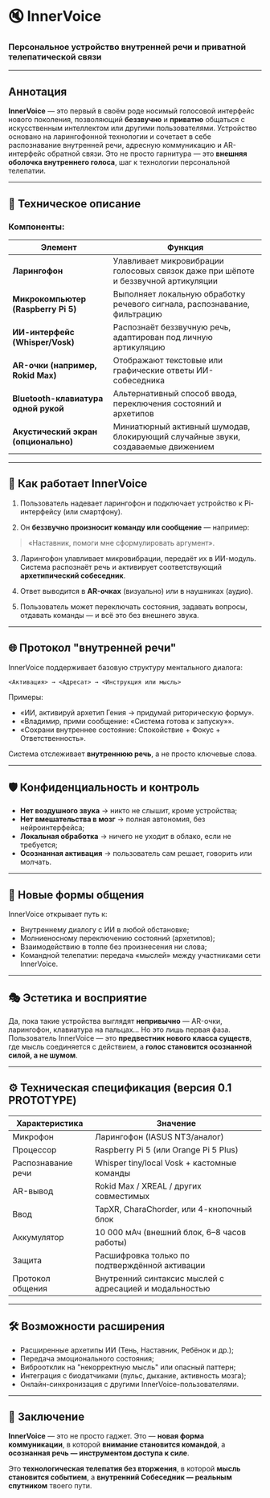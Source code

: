 # 🔇 **InnerVoice**

### Персональное устройство внутренней речи и приватной телепатической связи

---

## **Аннотация**

**InnerVoice** — это первый в своём роде носимый голосовой интерфейс нового поколения, позволяющий **беззвучно** и **приватно** общаться с искусственным интеллектом или другими пользователями. Устройство основано на ларингофонной технологии и сочетает в себе распознавание внутренней речи, адресную коммуникацию и AR-интерфейс обратной связи.
Это не просто гарнитура — это **внешняя оболочка внутреннего голоса**, шаг к технологии персональной телепатии.

---

## 🔧 **Техническое описание**

### Компоненты:

| Элемент                              | Функция                                                                            |
| ------------------------------------ | ---------------------------------------------------------------------------------- |
| **Ларингофон**                       | Улавливает микровибрации голосовых связок даже при шёпоте и беззвучной артикуляции |
| **Микрокомпьютер (Raspberry Pi 5)**  | Выполняет локальную обработку речевого сигнала, распознавание, фильтрацию          |
| **ИИ-интерфейс (Whisper/Vosk)**      | Распознаёт беззвучную речь, адаптирован под личную артикуляцию                     |
| **AR-очки (например, Rokid Max)**    | Отображают текстовые или графические ответы ИИ-собеседника                         |
| **Bluetooth-клавиатура одной рукой** | Альтернативный способ ввода, переключения состояний и архетипов                    |
| **Акустический экран (опционально)** | Миниатюрный активный шумодав, блокирующий случайные звуки, создаваемые движением   |

---

## 💬 **Как работает InnerVoice**

1. Пользователь надевает ларингофон и подключает устройство к Pi-интерфейсу (или смартфону).

2. Он **беззвучно произносит команду или сообщение** — например:

> «Наставник, помоги мне сформулировать аргумент».

3. Ларингофон улавливает микровибрации, передаёт их в ИИ-модуль.
    Система распознаёт речь и активирует соответствующий **архетипический собеседник**.

4. Ответ выводится в **AR-очках** (визуально) или в наушниках (аудио).

5. Пользователь может переключать состояния, задавать вопросы, отдавать команды — и всё это без внешнего звука.

---

## 🌐 **Протокол "внутренней речи"**

InnerVoice поддерживает базовую структуру ментального диалога:

```
<Активация> → <Адресат> → <Инструкция или мысль>
```

Примеры:

* «ИИ, активируй архетип Гения → придумай риторическую форму».
* «Владимир, прими сообщение: «Система готова к запуску»».
* «Сохрани внутреннее состояние: Спокойствие + Фокус + Ответственность».

Система отслеживает **внутреннюю речь**, а не просто ключевые слова.

---

## 🛡️ **Конфиденциальность и контроль**

* **Нет воздушного звука** → никто не слышит, кроме устройства;
* **Нет вмешательства в мозг** → полная автономия, без нейроинтерфейса;
* **Локальная обработка** → ничего не уходит в облако, если не требуется;
* **Осознанная активация** → пользователь сам решает, говорить или молчать.

---

## 🤯 **Новые формы общения**

InnerVoice открывает путь к:

* Внутреннему диалогу с ИИ в любой обстановке;
* Молниеносному переключению состояний (архетипов);
* Взаимодействию в толпе без произнесения ни слова;
* Командной телепатии: передача «мыслей» между участниками сети InnerVoice.

---

## 🎭 **Эстетика и восприятие**

Да, пока такие устройства выглядят **непривычно** — AR-очки, ларингофон, клавиатура на пальцах...
Но это лишь первая фаза.
Пользователь InnerVoice — это **предвестник нового класса существ**,
где мысль соединяется с действием,
а **голос становится осознанной силой, а не шумом**.

---

## ⚙️ **Техническая спецификация (версия 0.1 PROTOTYPE)**

| Характеристика     | Значение                                                |
| ------------------ | ------------------------------------------------------- |
| Микрофон           | Ларингофон (IASUS NT3/аналог)                           |
| Процессор          | Raspberry Pi 5 (или Orange Pi 5 Plus)                   |
| Распознавание речи | Whisper tiny/local Vosk + кастомные команды             |
| AR-вывод           | Rokid Max / XREAL / других совместимых                  |
| Ввод               | TapXR, CharaChorder, или 4-кнопочный блок               |
| Аккумулятор        | 10 000 мАч (внешний блок, 6–8 часов работы)             |
| Защита             | Расшифровка только по подтверждённой активации          |
| Протокол общения   | Внутренний синтаксис мыслей с адресацией и модальностью |

---

## 🛠️ **Возможности расширения**

* Расширенные архетипы ИИ (Тень, Наставник, Ребёнок и др.);
* Передача эмоционального состояния;
* Виброотклик на "некорректную мысль" или опасный паттерн;
* Интеграция с биодатчиками (пульс, дыхание, активность мозга);
* Онлайн-синхронизация с другими InnerVoice-пользователями.

---

## 🔮 Заключение

**InnerVoice** — это не просто гаджет.
Это — **новая форма коммуникации**,
в которой **внимание становится командой**,
а **осознанная речь — инструментом доступа к силе**.

Это **технологическая телепатия без вторжения**,
в которой **мысль становится событием**,
а **внутренний Собеседник — реальным спутником** твоего пути.


